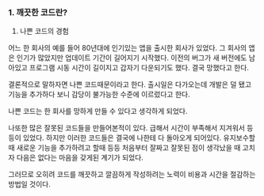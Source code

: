 ### 1. 깨끗한 코드란? 

1. 나쁜 코드의 경험

어느 한 회사의 예를 들어 80년대에 인기있는 앱을 출시한 회사가 있었다. 그 회사의 앱은 인기가 많았지만 업데이트 기간이 길어지기 시작했다. 이전의 버그가 새 버전에도 남아있고 프로그램 시동 시간이 길이지고 갑자기 다운되기도 했다. 결국 망했다고 한다. 

결론적으로 말하자면 나쁜 코드때문이라고 한다. 출시일은 다가오는데 개발은 덜 됐고 기능을 추가하다 보니 감당이 불가능한 수준에 이르렀다고 한다. 

나쁜 코드는 한 회사를 망하게 만들 수 있다고 생각하게 되었다. 

나또한 많은 잘못된 코드들을 만들어본적이 있다. 급해서 시간이 부족해서 지겨워서 등등이 있었다. 하지만 이러한 코드들은 결국에 나한테 다 돌아오게 되어있다. 유지보수할때 새로운 기능을 추가하려고 할때 등등 처음부터 잘짜고 잘못된 점이 생각났을 때 고치자 다음은 없다는 마음을 갖게된 계기가 되었다. 

그러므로 오히려 코드를 깨끗하고 깔끔하게 작성하려는 노력이 비용과 시간을 절감하는 방법일 것이다. 
